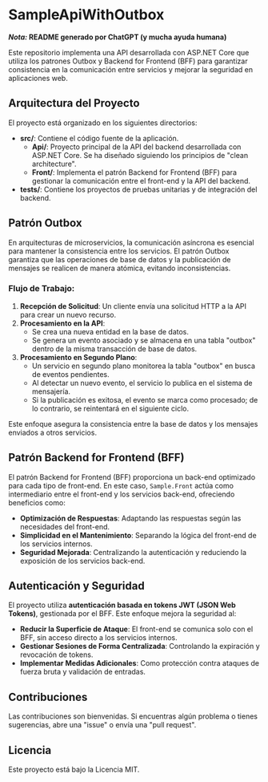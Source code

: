 # SampleApiWithOutbox

***Nota:* README generado por ChatGPT (y mucha ayuda humana)**

Este repositorio implementa una API desarrollada con ASP.NET Core que utiliza los patrones Outbox y Backend for Frontend (BFF) para garantizar consistencia en la comunicación entre servicios y mejorar la seguridad en aplicaciones web.

## Arquitectura del Proyecto

El proyecto está organizado en los siguientes directorios:

- **src/**: Contiene el código fuente de la aplicación.
  - **Api/**: Proyecto principal de la API del backend desarrollada con ASP.NET Core. Se ha diseñado siguiendo los principios de "clean architecture".
  - **Front/**: Implementa el patrón Backend for Frontend (BFF) para gestionar la comunicación entre el front-end y la API del backend.
- **tests/**: Contiene los proyectos de pruebas unitarias y de integración del backend.

## Patrón Outbox

En arquitecturas de microservicios, la comunicación asíncrona es esencial para mantener la consistencia entre los servicios. El patrón Outbox garantiza que las operaciones de base de datos y la publicación de mensajes se realicen de manera atómica, evitando inconsistencias.

### Flujo de Trabajo:

1. **Recepción de Solicitud**: Un cliente envía una solicitud HTTP a la API para crear un nuevo recurso.
2. **Procesamiento en la API**:
   - Se crea una nueva entidad en la base de datos.
   - Se genera un evento asociado y se almacena en una tabla "outbox" dentro de la misma transacción de base de datos.
3. **Procesamiento en Segundo Plano**:
   - Un servicio en segundo plano monitorea la tabla "outbox" en busca de eventos pendientes.
   - Al detectar un nuevo evento, el servicio lo publica en el sistema de mensajería.
   - Si la publicación es exitosa, el evento se marca como procesado; de lo contrario, se reintentará en el siguiente ciclo.

Este enfoque asegura la consistencia entre la base de datos y los mensajes enviados a otros servicios.

## Patrón Backend for Frontend (BFF)

El patrón Backend for Frontend (BFF) proporciona un back-end optimizado para cada tipo de front-end. En este caso, `Sample.Front` actúa como intermediario entre el front-end y los servicios back-end, ofreciendo beneficios como:

- **Optimización de Respuestas**: Adaptando las respuestas según las necesidades del front-end.
- **Simplicidad en el Mantenimiento**: Separando la lógica del front-end de los servicios internos.
- **Seguridad Mejorada**: Centralizando la autenticación y reduciendo la exposición de los servicios back-end.

## Autenticación y Seguridad

El proyecto utiliza **autenticación basada en tokens JWT (JSON Web Tokens)**, gestionada por el BFF. Este enfoque mejora la seguridad al:

- **Reducir la Superficie de Ataque**: El front-end se comunica solo con el BFF, sin acceso directo a los servicios internos.
- **Gestionar Sesiones de Forma Centralizada**: Controlando la expiración y revocación de tokens.
- **Implementar Medidas Adicionales**: Como protección contra ataques de fuerza bruta y validación de entradas.

## Contribuciones

Las contribuciones son bienvenidas. Si encuentras algún problema o tienes sugerencias, abre una "issue" o envía una "pull request".

## Licencia

Este proyecto está bajo la Licencia MIT.

